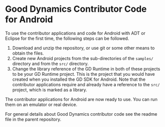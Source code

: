 Good Dynamics Contributor Code for Android
==========================================
To use the contributor applications and code for Android with ADT or Eclipse for
the first time, the following steps can be followed.

1.  Download and unzip the repository, or use git or some other means to obtain
    the files.
2.  Create new Android projects from the sub-directories of the `samples/`
    directory and from the `src/` directory.
3.  Change the library reference of the GD Runtime in both of these projects to
    be your GD Runtime project. This is the project that you would have created
    when you installed the GD SDK for Android. Note that the contributor
    applications require and already have a reference to the `src/` project,
    which is marked as a library.

The contributor applications for Android are now ready to use. You can run them
on an emulator or real device.

For general details about Good Dynamics contributor code see the readme file in
the parent repository.
